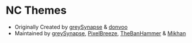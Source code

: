 # NC Themes
* Originally Created by [greySynapse](https://github.com/greySynapse) & [donvoo](https://github.com/donvoo)
* Maintained by [greySynapse](https://github.com/greySynapse), [PixelBreeze](https://github.com/PixelBreeze), [TheBanHammer](https://github.com/TheBanHammer) & [Mikhan](https://github.com/l96alex)
